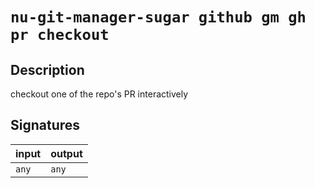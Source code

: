 # `nu-git-manager-sugar github gm gh pr checkout`
## Description
checkout one of the repo's PR interactively



## Signatures
| input | output |
| ----- | ------ |
| `any` | `any`  |
